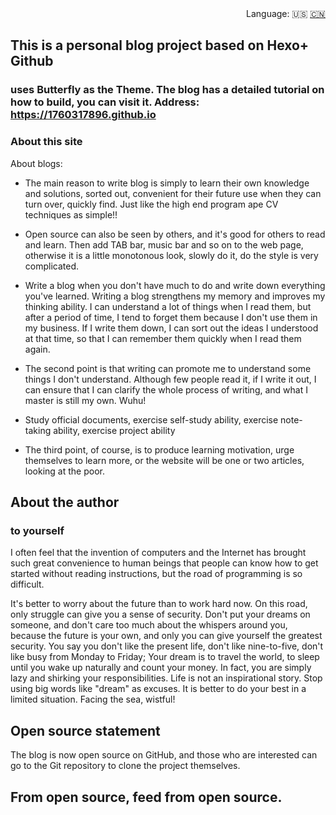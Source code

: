 <div align="right">
  Language:
  🇺🇸
  <a title="Chinese" href="/README_CN.md">🇨🇳</a>
</div>

## This is a personal blog project based on Hexo+ Github

### uses Butterfly as the Theme. The blog has a detailed tutorial on how to build, you can visit it. Address: https://1760317896.github.io


### About this site


About blogs:

* The main reason to write blog is simply to learn their own knowledge and solutions, sorted out, convenient for their future use when they can turn over, quickly find. Just like the high end program ape CV techniques as simple!!

* Open source can also be seen by others, and it's good for others to read and learn. Then add TAB bar, music bar and so on to the web page, otherwise it is a little monotonous look, slowly do it, do the style is very complicated.

* Write a blog when you don't have much to do and write down everything you've learned. Writing a blog strengthens my memory and improves my thinking ability. I can understand a lot of things when I read them, but after a period of time, I tend to forget them because I don't use them in my business. If I write them down, I can sort out the ideas I understood at that time, so that I can remember them quickly when I read them again.

* The second point is that writing can promote me to understand some things I don't understand. Although few people read it, if I write it out, I can ensure that I can clarify the whole process of writing, and what I master is still my own. Wuhu!

* Study official documents, exercise self-study ability, exercise note-taking ability, exercise project ability

* The third point, of course, is to produce learning motivation, urge themselves to learn more, or the website will be one or two articles, looking at the poor.


## About the author


### to yourself


I often feel that the invention of computers and the Internet has brought such great convenience to human beings that people can know how to get started without reading instructions, but the road of programming is so difficult.

It's better to worry about the future than to work hard now. On this road, only struggle can give you a sense of security. Don't put your dreams on someone, and don't care too much about the whispers around you, because the future is your own, and only you can give yourself the greatest security. You say you don't like the present life, don't like nine-to-five, don't like busy from Monday to Friday; Your dream is to travel the world, to sleep until you wake up naturally and count your money. In fact, you are simply lazy and shirking your responsibilities. Life is not an inspirational story. Stop using big words like "dream" as excuses. It is better to do your best in a limited situation. Facing the sea, wistful!


## Open source statement

The blog is now open source on GitHub, and those who are interested can go to the Git repository to clone the project themselves.

## From open source, feed from open source.